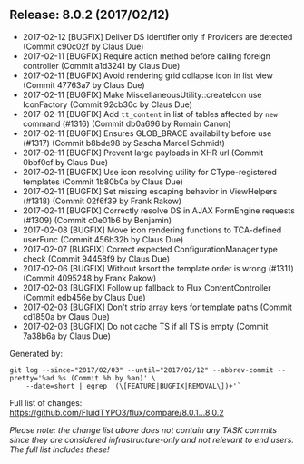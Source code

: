 ## Release: 8.0.2 (2017/02/12)

* 2017-02-12 [BUGFIX] Deliver DS identifier only if Providers are detected (Commit c90c02f by Claus Due)
* 2017-02-11 [BUGFIX] Require action method before calling foreign controller (Commit a1d3241 by Claus Due)
* 2017-02-11 [BUGFIX] Avoid rendering grid collapse icon in list view (Commit 47763a7 by Claus Due)
* 2017-02-11 [BUGFIX] Make MiscellaneousUtility::createIcon use IconFactory (Commit 92cb30c by Claus Due)
* 2017-02-11 [BUGFIX] Add `tt_content` in list of tables affected by `new` command (#1316) (Commit db0a696 by Romain Canon)
* 2017-02-11 [BUGFIX] Ensures GLOB_BRACE availability before use (#1317) (Commit b8bde98 by Sascha Marcel Schmidt)
* 2017-02-11 [BUGFIX] Prevent large payloads in XHR url (Commit 0bbf0cf by Claus Due)
* 2017-02-11 [BUGFIX] Use icon resolving utility for CType-registered templates (Commit 1b80b0a by Claus Due)
* 2017-02-11 [BUGFIX] Set missing escaping behavior in ViewHelpers (#1318) (Commit 02f6f39 by Frank Rakow)
* 2017-02-11 [BUGFIX] Correctly resolve DS in AJAX FormEngine requests (#1309) (Commit c0e01b6 by Benjamin)
* 2017-02-08 [BUGFIX] Move icon rendering functions to TCA-defined userFunc (Commit 456b32b by Claus Due)
* 2017-02-07 [BUGFIX] Correct expected ConfigurationManager type check (Commit 94458f9 by Claus Due)
* 2017-02-06 [BUGFIX] Without krsort the template order is wrong (#1311) (Commit 4095248 by Frank Rakow)
* 2017-02-03 [BUGFIX] Follow up fallback to Flux ContentController (Commit edb456e by Claus Due)
* 2017-02-03 [BUGFIX] Don't strip array keys for template paths (Commit cd1850a by Claus Due)
* 2017-02-03 [BUGFIX] Do not cache TS if all TS is empty (Commit 7a38b6a by Claus Due)

Generated by:

```
git log --since="2017/02/03" --until="2017/02/12" --abbrev-commit --pretty='%ad %s (Commit %h by %an)' \
    --date=short | egrep '(\[FEATURE|BUGFIX|REMOVAL\])+'`
```

Full list of changes: https://github.com/FluidTYPO3/flux/compare/8.0.1...8.0.2

*Please note: the change list above does not contain any TASK commits since they are considered 
infrastructure-only and not relevant to end users. The full list includes these!*

